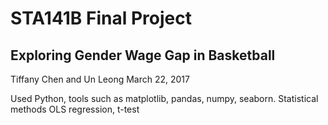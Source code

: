 # STA141B Final Project 

## Exploring Gender Wage Gap in Basketball

Tiffany Chen and Un Leong
March 22, 2017

Used Python, tools such as matplotlib, pandas, numpy, seaborn. Statistical methods OLS regression, t-test
